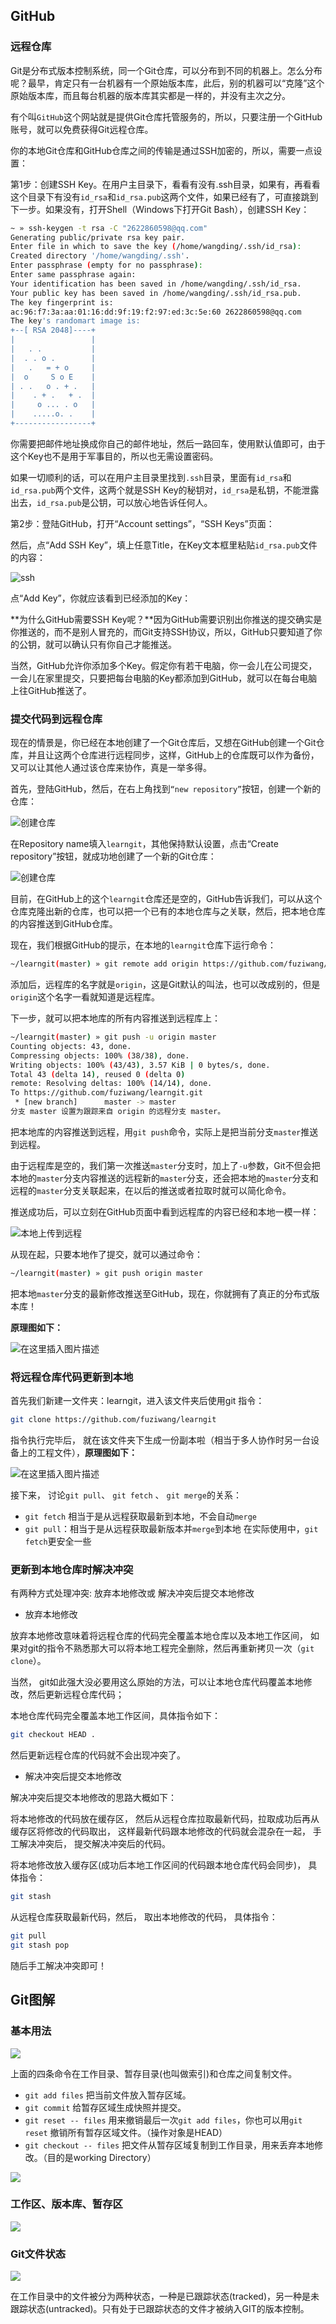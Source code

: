 ## GitHub

### 远程仓库

Git是分布式版本控制系统，同一个Git仓库，可以分布到不同的机器上。怎么分布呢？最早，肯定只有一台机器有一个原始版本库，此后，别的机器可以“克隆”这个原始版本库，而且每台机器的版本库其实都是一样的，并没有主次之分。

有个叫`GitHub`这个网站就是提供Git仓库托管服务的，所以，只要注册一个GitHub账号，就可以免费获得Git远程仓库。

你的本地Git仓库和GitHub仓库之间的传输是通过SSH加密的，所以，需要一点设置：

第1步：创建SSH Key。在用户主目录下，看看有没有.ssh目录，如果有，再看看这个目录下有没有`id_rsa`和`id_rsa.pub`这两个文件，如果已经有了，可直接跳到下一步。如果没有，打开Shell（Windows下打开Git Bash），创建SSH Key：

```bash
~ » ssh-keygen -t rsa -C "2622860598@qq.com"                     
Generating public/private rsa key pair.
Enter file in which to save the key (/home/wangding/.ssh/id_rsa): 
Created directory '/home/wangding/.ssh'.
Enter passphrase (empty for no passphrase): 
Enter same passphrase again: 
Your identification has been saved in /home/wangding/.ssh/id_rsa.
Your public key has been saved in /home/wangding/.ssh/id_rsa.pub.
The key fingerprint is:
ac:96:f7:3a:aa:01:16:dd:9f:19:f2:97:ed:3c:5e:60 2622860598@qq.com
The key's randomart image is:
+--[ RSA 2048]----+
|                 |
|   . .           |
|  . . o .        |
|   .   = + o     |
|  o     S o E    |
| . .   o . + .   |
|    . + .   + .  |
|     o ... . o   |
|    .....o. .    |
+-----------------+
```

你需要把邮件地址换成你自己的邮件地址，然后一路回车，使用默认值即可，由于这个Key也不是用于军事目的，所以也无需设置密码。

如果一切顺利的话，可以在用户主目录里找到`.ssh`目录，里面有`id_rsa`和`id_rsa.pub`两个文件，这两个就是SSH Key的秘钥对，`id_rsa`是私钥，不能泄露出去，`id_rsa.pub`是公钥，可以放心地告诉任何人。

第2步：登陆GitHub，打开“Account settings”，“SSH Keys”页面：

然后，点“Add SSH Key”，填上任意Title，在Key文本框里粘贴`id_rsa.pub`文件的内容：

![ssh](https://upload-images.jianshu.io/upload_images/12817540-bfc9c045cd7161b5.png?imageMogr2/auto-orient/strip%7CimageView2/2/w/1240)

点“Add Key”，你就应该看到已经添加的Key：

**为什么GitHub需要SSH Key呢？**因为GitHub需要识别出你推送的提交确实是你推送的，而不是别人冒充的，而Git支持SSH协议，所以，GitHub只要知道了你的公钥，就可以确认只有你自己才能推送。

当然，GitHub允许你添加多个Key。假定你有若干电脑，你一会儿在公司提交，一会儿在家里提交，只要把每台电脑的Key都添加到GitHub，就可以在每台电脑上往GitHub推送了。

### 提交代码到远程仓库

现在的情景是，你已经在本地创建了一个Git仓库后，又想在GitHub创建一个Git仓库，并且让这两个仓库进行远程同步，这样，GitHub上的仓库既可以作为备份，又可以让其他人通过该仓库来协作，真是一举多得。

首先，登陆GitHub，然后，在右上角找到`“new repository”`按钮，创建一个新的仓库：

![创建仓库](https://upload-images.jianshu.io/upload_images/12817540-49e071d6edeabc0e.png?imageMogr2/auto-orient/strip%7CimageView2/2/w/1240)

在Repository name填入`learngit`，其他保持默认设置，点击“Create repository”按钮，就成功地创建了一个新的Git仓库：

![创建仓库](https://upload-images.jianshu.io/upload_images/12817540-b3f108f310f6acd2.png?imageMogr2/auto-orient/strip%7CimageView2/2/w/1240)

目前，在GitHub上的这个`learngit`仓库还是空的，GitHub告诉我们，可以从这个仓库克隆出新的仓库，也可以把一个已有的本地仓库与之关联，然后，把本地仓库的内容推送到GitHub仓库。

现在，我们根据GitHub的提示，在本地的`learngit`仓库下运行命令：

```bash
~/learngit(master) » git remote add origin https://github.com/fuziwang/learngit.git
```

添加后，远程库的名字就是`origin`，这是Git默认的叫法，也可以改成别的，但是`origin`这个名字一看就知道是远程库。

下一步，就可以把本地库的所有内容推送到远程库上：

```bash
~/learngit(master) » git push -u origin master                   
Counting objects: 43, done.
Compressing objects: 100% (38/38), done.
Writing objects: 100% (43/43), 3.57 KiB | 0 bytes/s, done.
Total 43 (delta 14), reused 0 (delta 0)
remote: Resolving deltas: 100% (14/14), done.
To https://github.com/fuziwang/learngit.git
 * [new branch]      master -> master
分支 master 设置为跟踪来自 origin 的远程分支 master。
```

把本地库的内容推送到远程，用`git push`命令，实际上是把当前分支`master`推送到远程。

由于远程库是空的，我们第一次推送`master`分支时，加上了`-u`参数，Git不但会把本地的`master`分支内容推送的远程新的`master`分支，还会把本地的`master`分支和远程的`master`分支关联起来，在以后的推送或者拉取时就可以简化命令。

推送成功后，可以立刻在GitHub页面中看到远程库的内容已经和本地一模一样：

![本地上传到远程](https://upload-images.jianshu.io/upload_images/12817540-7fab366f7dfc20c5.png?imageMogr2/auto-orient/strip%7CimageView2/2/w/1240)

从现在起，只要本地作了提交，就可以通过命令：

```bash
~/learngit(master) » git push origin master
```

把本地`master`分支的最新修改推送至GitHub，现在，你就拥有了真正的分布式版本库！

**原理图如下：**

![在这里插入图片描述](https://img-blog.csdnimg.cn/20190123211213439.png?x-oss-process=image/watermark,type_ZmFuZ3poZW5naGVpdGk,shadow_10,text_aHR0cHM6Ly9ibG9nLmNzZG4ubmV0L2Z1eml3YW5n,size_16,color_FFFFFF,t_70)

### 将远程仓库代码更新到本地

首先我们新建一文件夹：learngit，进入该文件夹后使用git 指令：

```bash
git clone https://github.com/fuziwang/learngit
```

指令执行完毕后， 就在该文件夹下生成一份副本啦（相当于多人协作时另一台设备上的工程文件），**原理图如下：**

![在这里插入图片描述](https://img-blog.csdnimg.cn/20190123211200696.png?x-oss-process=image/watermark,type_ZmFuZ3poZW5naGVpdGk,shadow_10,text_aHR0cHM6Ly9ibG9nLmNzZG4ubmV0L2Z1eml3YW5n,size_16,color_FFFFFF,t_70)

接下来， 讨论`git pull`、 `git fetch` 、 `git merge`的关系：

+ `git fetch` 相当于是从远程获取最新到本地，不会自动`merge` 
+ `git pull`：相当于是从远程获取最新版本并`merge`到本地 在实际使用中，`git fetch`更安全一些

### 更新到本地仓库时解决冲突

有两种方式处理冲突: 放弃本地修改或 解决冲突后提交本地修改

+ 放弃本地修改

放弃本地修改意味着将远程仓库的代码完全覆盖本地仓库以及本地工作区间， 如果对git的指令不熟悉那大可以将本地工程完全删除，然后再重新拷贝一次（`git clone`）。

当然， git如此强大没必要用这么原始的方法，可以让本地仓库代码覆盖本地修改，然后更新远程仓库代码； 

本地仓库代码完全覆盖本地工作区间，具体指令如下：

```bash
git checkout HEAD .
```

然后更新远程仓库的代码就不会出现冲突了。

+ 解决冲突后提交本地修改

解决冲突后提交本地修改的思路大概如下：

将本地修改的代码放在缓存区， 然后从远程仓库拉取最新代码，拉取成功后再从缓存区将修改的代码取出， 这样最新代码跟本地修改的代码就会混杂在一起， 手工解决冲突后， 提交解决冲突后的代码。

将本地修改放入缓存区(成功后本地工作区间的代码跟本地仓库代码会同步)， 具体指令：

```bash
git stash
```

从远程仓库获取最新代码，然后， 取出本地修改的代码， 具体指令：

```bash
git pull
git stash pop
```

随后手工解决冲突即可！

## Git图解

### 基本用法

![](https://images0.cnblogs.com/i/66979/201406/262308046017546.jpg)

上面的四条命令在工作目录、暂存目录(也叫做索引)和仓库之间复制文件。

- `git add files` 把当前文件放入暂存区域。
- `git commit` 给暂存区域生成快照并提交。
- `git reset -- files` 用来撤销最后一次`git add files`，你也可以用`git reset` 撤销所有暂存区域文件。（操作对象是HEAD）
- `git checkout -- files` 把文件从暂存区域复制到工作目录，用来丢弃本地修改。（目的是working Directory）

![](https://images0.cnblogs.com/i/66979/201406/262311265392839.jpg)

### 工作区、版本库、暂存区

![](https://images0.cnblogs.com/blog/66979/201412/191735587664863.png)

### Git文件状态

![](https://images0.cnblogs.com/blog/168097/201308/07173755-e9cd02568038429e9546269a231adc94.png)

在工作目录中的文件被分为两种状态，一种是已跟踪状态(tracked)，另一种是未跟踪状态(untracked)。只有处于已跟踪状态的文件才被纳入GIT的版本控制。